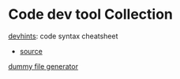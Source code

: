 # Code dev tool Collection

 
[devhints](https://devhints.io/): code syntax cheatsheet
- [source](https://github.com/rstacruz/cheatsheets)

[dummy file generator](https://pinetools.com/random-file-generator)


